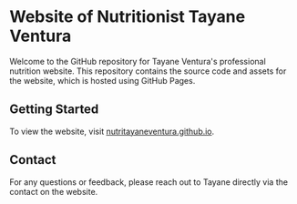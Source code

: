 # Website of Nutritionist Tayane Ventura

Welcome to the GitHub repository for Tayane Ventura's professional nutrition website. This repository contains the source code and assets for the website, which is hosted using GitHub Pages.

## Getting Started

To view the website, visit [nutritayaneventura.github.io](https://nutritayaneventura.github.io/).

## Contact

For any questions or feedback, please reach out to Tayane directly via the contact on the website.

